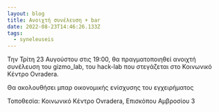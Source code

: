 ```yaml
---
layout: blog
title: Ανοιχτή συνέλευση + bar
date: 2022-08-23T14:46:26.133Z
tags:
  - syneleuseis
---
```

Την Τρίτη 23 Αυγούστου στις 19:00, θα πραγματοποιηθεί ανοιχτή συνέλευση του gizmo_lab, του hack-lab που στεγάζεται στο Κοινωνικό Κέντρο Ovradera.

Θα ακολουθήσει μπαρ οικονομικής ενίσχυσης του εγχειρήματος

Τοποθεσία:
Κοινωνικό Κέντρο Ovradera, Επισκόπου Αμβροσίου 3